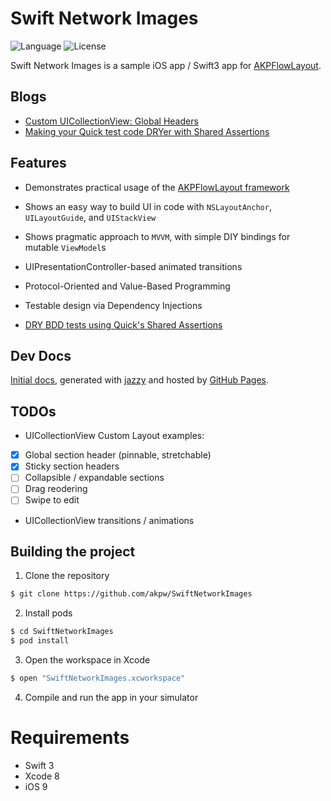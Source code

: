 Swift Network Images
============

![Language](https://img.shields.io/badge/language-Swift3-orange.svg)
![License](https://img.shields.io/badge/License-MIT%20License-blue.svg)


Swift Network Images is a sample iOS app / Swift3 app for [AKPFlowLayout](https://github.com/akpw/AKPFlowLayout).



## Blogs
* [Custom UICollectionView: Global Headers](https://akpw.github.io/articles/2016/06/16/CollectionView-I.html)
* [Making your Quick test code DRYer with Shared Assertions](https://akpw.github.io/articles/2016/05/12/Quick-Shared-Assertions.html)


## Features

* Demonstrates practical usage of the [AKPFlowLayout framework](https://github.com/akpw/AKPFlowLayout)

* Shows an easy way to build UI in code with `NSLayoutAnchor`, `UILayoutGuide`, and `UIStackView`

* Shows pragmatic approach to `MVVM`, with simple DIY bindings for mutable `ViewModel`s

* UIPresentationController-based animated transitions

* Protocol-Oriented and Value-Based Programming

* Testable design via Dependency Injections

* [DRY BDD tests using Quick's Shared Assertions](https://akpw.github.io/articles/2016/05/12/Quick-Shared-Assertions.html)


## Dev Docs
 [Initial docs][docsLink], generated with [jazzy](https://github.com/realm/jazzy) and hosted by [GitHub Pages](https://pages.github.com).


## TODOs
* UICollectionView Custom Layout examples:
 - [x] Global section header (pinnable, stretchable)
 - [x] Sticky section headers
 - [ ] Collapsible / expandable sections
 - [ ] Drag reodering
 - [ ] Swipe to edit
* UICollectionView transitions / animations


## Building the project

1) Clone the repository

```bash
$ git clone https://github.com/akpw/SwiftNetworkImages
```

2) Install pods

```bash
$ cd SwiftNetworkImages
$ pod install
```

3) Open the workspace in Xcode

```bash
$ open "SwiftNetworkImages.xcworkspace"
```

4) Compile and run the app in your simulator


# Requirements

* Swift 3
* Xcode 8
* iOS 9


[docsLink]:https://akpw.github.io//SwiftNetworkImages/index.html
